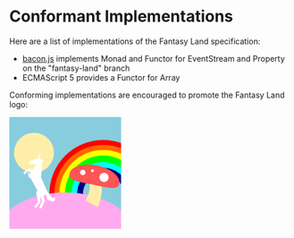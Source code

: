 # Conformant Implementations

Here are a list of implementations of the Fantasy Land specification:

* [bacon.js](https://github.com/raimohanska/bacon.js) implements
  Monad and Functor for EventStream and Property on the "fantasy-land" branch
* ECMAScript 5 provides a Functor for Array

Conforming implementations are encouraged to promote the Fantasy Land logo:

![](logo.png)

